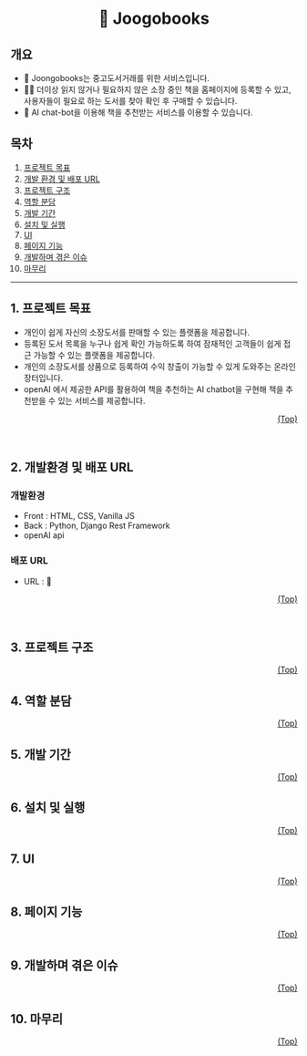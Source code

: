 # <div align='center' id='top'> :book: Joogobooks </div>

## 개요

- :dizzy: Joongobooks는 중고도서거래를 위한 서비스입니다.
- :technologist: 더이상 읽지 않거나 필요하지 않은 소장 중인 책을 홈페이지에 등록할 수 있고, 사용자들이 필요로 하는 도서를 찾아 확인 후 구매할 수 있습니다.
- :robot: AI chat-bot을 이용해 책을 추천받는 서비스를 이용할 수 있습니다.

## 목차
1. [프로젝트 목표](#goal)
2. [개발 환경 및 배포 URL](#dev)
3. [프로젝트 구조](#tree)
4. [역할 분담](#role)
5. [개발 기간](#task)
6. [설치 및 실행](#install)
7. [UI](#ui)
8. [페이지 기능](#pages)
9. [개발하며 겪은 이슈](#issues)
10. [마무리](#realization)

<hr>

## <span id="goal">1. 프로젝트 목표</span>
- 개인이 쉽게 자신의 소장도서를 판매할 수 있는 플랫폼을 제공합니다.
- 등록된 도서 목록을 누구나 쉽게 확인 가능하도록 하여 잠재적인 고객들이 쉽게 접근 가능할 수 있는 플랫폼을 제공합니다.
- 개인의 소장도서를 상품으로 등록하여 수익 창출이 가능할 수 있게 도와주는 온라인 장터입니다.
- openAI 에서 제공한 API를 활용하여 책을 추천하는 AI chatbot을 구현해 책을 추천받을 수 있는 서비스를 제공합니다.

<p align="right"><a href="#top">(Top)</a></p>
<br>

## <span id="dev">2. 개발환경 및 배포 URL</span>
### 개발환경
- Front : HTML, CSS, Vanilla JS
- Back : Python, Django Rest Framework
- openAI api

### 배포 URL
- URL : 🔗

<p align="right"><a href="#top">(Top)</a></p>
<br>

## <span id="tree">3. 프로젝트 구조</span>
<p align="right"><a href="#top">(Top)</a></p>

## <span id="role">4. 역할 분담</span>
<p align="right"><a href="#top">(Top)</a></p>

## <span id="task">5. 개발 기간</span>
<p align="right"><a href="#top">(Top)</a></p>

## <span id="install">6. 설치 및 실행</span>
<p align="right"><a href="#top">(Top)</a></p>

## <span id="ui">7. UI</span>
<p align="right"><a href="#top">(Top)</a></p>

## <span id="pages">8. 페이지 기능</span>
<p align="right"><a href="#top">(Top)</a></p>

## <span id="issues">9. 개발하며 겪은 이슈</span>
<p align="right"><a href="#top">(Top)</a></p>

## <span id="realization">10. 마무리</span>
<p align="right"><a href="#top">(Top)</a></p>